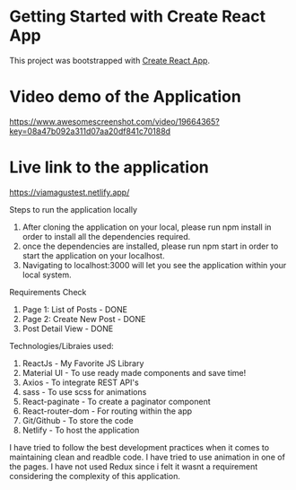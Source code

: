 # Getting Started with Create React App

This project was bootstrapped with [Create React App](https://github.com/facebook/create-react-app).

# Video demo of the Application
https://www.awesomescreenshot.com/video/19664365?key=08a47b092a311d07aa20df841c70188d

# Live link to the application
https://viamagustest.netlify.app/

Steps to run the application locally
1. After cloning the application on your local, please run npm install in order to install all the dependencies required.
2. once the dependencies are installed, please run npm start in order to start the application on your localhost.
3. Navigating to localhost:3000 will let you see the application within your local system.


Requirements Check
1. Page 1: List of Posts - DONE
2. Page 2: Create New Post - DONE
3. Post Detail View -  DONE

Technologies/Libraies used:
1. ReactJs - My Favorite JS Library
2. Material UI - To use ready made components and save time!
3. Axios - To integrate REST API's
4. sass - To use scss for animations
5. React-paginate - To create a paginator component
6. React-router-dom - For routing within the app
7. Git/Github - To store the code
8. Netlify - To host the application

I have tried to follow the best development practices when it comes to maintaining clean and readble code. I have tried to use animation in one of the pages. I have not used Redux since i felt it wasnt a requirement considering the complexity of this application.




